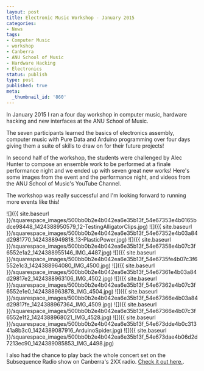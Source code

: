 ```yaml
---
layout: post
title: Electronic Music Workshop - January 2015
categories:
- News
tags:
- Computer Music
- workshop
- Canberra
- ANU School of Music
- Hardware Hacking
- Electronics
status: publish
type: post
published: true
meta:
  _thumbnail_id: '860'
---
```


In January 2015 I ran a four day workshop  in computer music, hardware hacking and new interfaces at the ANU School of Music.

The seven participants learned the basics of electronics assembly, computer music with Pure Data and Arduino programming over four days giving them a suite of skills to draw on for their future projects!

In second half of the workshop, the students were challenged by Alec Hunter to compose an ensemble work to be performed at a finale performance night and we ended up with seven great new works! Here's some images from the event and the performance night, and videos from the ANU School of Music's YouTube Channel.

The workshop was really successful and I'm looking forward to running more events like this!

![]({{ site.baseurl }}/squarespace_images/500bb0b2e4b042ea6e35b13f_54e67353e4b0165bdce98448_1424388950579_12-TestingAlligatorClips.jpg)
![]({{ site.baseurl }}/squarespace_images/500bb0b2e4b042ea6e35b13f_54e67352e4b03a84d2981770_1424388949818_13-PlasticPower.jpg)
![]({{ site.baseurl }}/squarespace_images/500bb0b2e4b042ea6e35b13f_54e67358e4b07c3f6552e1a2_1424388955146_IMG_4487.jpg)
![]({{ site.baseurl }}/squarespace_images/500bb0b2e4b042ea6e35b13f_54e6735fe4b07c3f6552e1c3_1424388964080_IMG_4500.jpg)
![]({{ site.baseurl }}/squarespace_images/500bb0b2e4b042ea6e35b13f_54e67361e4b03a84d29817e2_1424388963106_IMG_4502.jpg)
![]({{ site.baseurl }}/squarespace_images/500bb0b2e4b042ea6e35b13f_54e67362e4b07c3f6552e1e0_1424388963878_IMG_4504.jpg)
![]({{ site.baseurl }}/squarespace_images/500bb0b2e4b042ea6e35b13f_54e67366e4b03a84d29817fe_1424388967364_IMG_4509.jpg)
![]({{ site.baseurl }}/squarespace_images/500bb0b2e4b042ea6e35b13f_54e67366e4b07c3f6552e1f2_1424388968021_IMG_4528.jpg)
![]({{ site.baseurl }}/squarespace_images/500bb0b2e4b042ea6e35b13f_54e673dde4b0c31341a8b3c0_1424389087916_ArduinoSpider.jpg)
![]({{ site.baseurl }}/squarespace_images/500bb0b2e4b042ea6e35b13f_54e673dae4b06d2d7213ec90_1424389085853_IMG_4498.jpg)

I also had the chance to play back the whole concert set on the Subsequence Radio show on Canberra's 2XX radio. 
[Check it out here.](http://bit.do/subsequenceradio).
